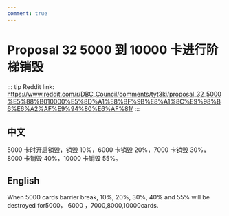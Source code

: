 ```yaml
---
comment: true
---
```


# Proposal 32 5000 到 10000 卡进行阶梯销毁

::: tip
Reddit link: https://www.reddit.com/r/DBC_Council/comments/tyt3ki/proposal_32_5000%E5%88%B010000%E5%8D%A1%E8%BF%9B%E8%A1%8C%E9%98%B6%E6%A2%AF%E9%94%80%E6%AF%81/
:::

## 中文

5000 卡时开启销毁，销毁 10%，6000 卡销毁 20%，7000 卡销毁 30%，8000 卡销毁 40%，10000 卡销毁 55%。

## English

When 5000 cards barrier break, 10%, 20%, 30%, 40% and 55% will be destroyed for5000， 6000 ，7000,8000,10000cards.
